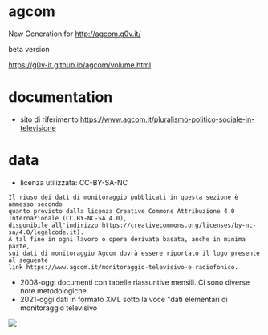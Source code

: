 # agcom
New Generation for http://agcom.g0v.it/

beta version

https://g0v-it.github.io/agcom/volume.html

# documentation
- sito di riferimento
https://www.agcom.it/pluralismo-politico-sociale-in-televisione

# data
- licenza utilizzata: CC-BY-SA-NC 
```
Il riuso dei dati di monitoraggio pubblicati in questa sezione è ammesso secondo 
quanto previsto dalla licenza Creative Commons Attribuzione 4.0 Internazionale (CC BY-NC-SA 4.0), 
disponibile all'indirizzo https://creativecommons.org/licenses/by-nc-sa/4.0/legalcode.it). 
A tal fine in ogni lavoro o opera derivata basata, anche in minima parte, 
sui dati di monitoraggio Agcom dovrà essere riportato il logo presente al seguente 
link https://www.agcom.it/monitoraggio-televisivo-e-radiofonico.
```
- 2008-oggi documenti con tabelle riassuntive mensili. Ci sono diverse note metodologiche.
- 2021-oggi dati in formato XML sotto la voce "dati elementari di monitoraggio televisivo


![](https://www.agcom.it/documents/10179/4502194/Logo+Creative+common/2e1fe5a2-4324-4965-b8af-76403bb42b15?t=1618583317352)
